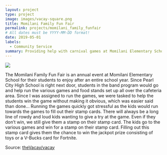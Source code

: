 ```yaml
---
layout: project
type: project
image: images/vacay-square.png
title: Momilani Family Fun Fair
permalink: projects/momilani_family_funfair
# All dates must be YYYY-MM-DD format!
date: 2019-05-01
labels:
  - Community Service
summary: Providing help with carnival games at Momilani Elementary School events.
---
```


<img class="ui medium right floated rounded image" src="../images/vacay-home-page.png">

The Momilani Family Fun Fair is an annual event at Momilani Elementary School for their students to enjoy after an entire school year. Since Pearl City High School is right next door, students in the band program would go and help run the various games and food stands set up all over the cafeteria area. Since I was assigned to run the games, we were tasked to help the students win the game without making it obvious, which was easier said than done... Running the games quickly got stressful as the kids would run towards the games to fill out their stamp cards. There will always be a long line of rowdy and loud kids wanting to give a try at the game. Even if they don’t win, we still give them a stamp on their stamp card. The kids go to the various games and win for a stamp on their stamp card. Filling out this stamp card gives them the chance to win the jackpot prize consisting of toys or a V-Bucks card for Fortnite.
 
Source: <a href="https://github.com/theVacay/vacay"><i class="large github icon"></i>theVacay/vacay</a>
